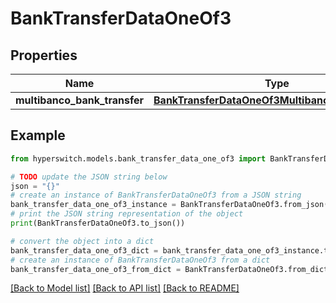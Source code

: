 # BankTransferDataOneOf3


## Properties

Name | Type | Description | Notes
------------ | ------------- | ------------- | -------------
**multibanco_bank_transfer** | [**BankTransferDataOneOf3MultibancoBankTransfer**](BankTransferDataOneOf3MultibancoBankTransfer.md) |  | 

## Example

```python
from hyperswitch.models.bank_transfer_data_one_of3 import BankTransferDataOneOf3

# TODO update the JSON string below
json = "{}"
# create an instance of BankTransferDataOneOf3 from a JSON string
bank_transfer_data_one_of3_instance = BankTransferDataOneOf3.from_json(json)
# print the JSON string representation of the object
print(BankTransferDataOneOf3.to_json())

# convert the object into a dict
bank_transfer_data_one_of3_dict = bank_transfer_data_one_of3_instance.to_dict()
# create an instance of BankTransferDataOneOf3 from a dict
bank_transfer_data_one_of3_from_dict = BankTransferDataOneOf3.from_dict(bank_transfer_data_one_of3_dict)
```
[[Back to Model list]](../README.md#documentation-for-models) [[Back to API list]](../README.md#documentation-for-api-endpoints) [[Back to README]](../README.md)



